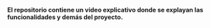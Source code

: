 <p align="center" >
     
</p><strong>

El repositorio contiene un video explicativo donde se explayan las funcionalidades y demás del proyecto.
</strong>
<p align="center" >
     
</p></br>
